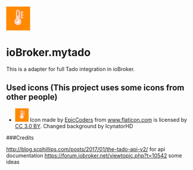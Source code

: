 ![Logo](admin/mytado.png)
# ioBroker.mytado

This is a adapter for full Tado integration in ioBroker.

## Used icons (This project uses some icons from other people)

- <img src="admin/mytado.png" height="36" /> Icon made by <a href="https://www.flaticon.com/authors/epiccoders" title="EpicCoders">EpicCoders</a> from <a href="https://www.flaticon.com/" title="Flaticon">www.flaticon.com</a> is licensed by <a href="http://creativecommons.org/licenses/by/3.0/" title="Creative Commons BY 3.0" target="_blank">CC 3.0 BY</a>. Changed background by IcynatorHD

###Credits

http://blog.scphillips.com/posts/2017/01/the-tado-api-v2/ for api documentation
https://forum.iobroker.net/viewtopic.php?t=10542 some ideas